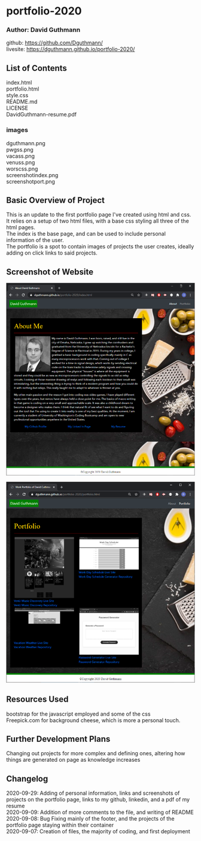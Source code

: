 # portfolio-2020
### Author: David Guthmann

github: https://github.com/Dguthmann/  
livesite: https://dguthmann.github.io/portfolio-2020/

## List of Contents

index.html  
portfolio.html  
style.css  
README.md  
LICENSE   
DavidGuthmann-resume.pdf  
### images
dguthmann.png  
pwgss.png  
vacass.png  
venuss.png  
worscss.png  
screenshotindex.png  
screenshotport.png  

## Basic Overview of Project

This is an update to the first portfolio page I've created using html and css.  
It relies on a setup of two html files, with a base css styling all three of the html pages.  
The index is the base page, and can be used to include personal information of the user.  
The portfolio is a spot to contain images of projects the user creates, ideally adding on click links to said projects.  

## Screenshot of Website

![Site Screenshot](images/screenshotindex.png)  
  
![Site Screenshot](images/screenshotport.png)

## Resources Used

bootstrap for the javascript employed and some of the css  
Freepick.com for background cheese, which is more a personal touch.  


## Further Development Plans

Changing out projects for more complex and defining ones, altering how things are generated on page as knowledge increases


## Changelog

2020-09-29: Adding of personal information, links and screenshots of projects on the portfolio page, links to my github, linkedin, and a pdf of my resume  
2020-09-09: Addition of more comments to the file, and writing of README  
2020-09-08: Bug Fixing mainly of the footer, and the projects of the portfolio page staying within their container  
2020-09-07: Creation of files, the majority of coding, and first deployment